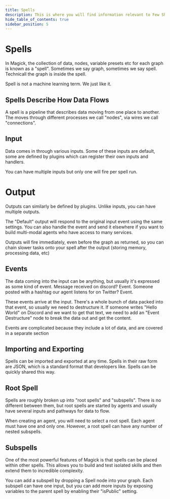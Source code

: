 ```yaml
---
title: Spells
description: This is where you will find information relevant to Few Shots.
hide_table_of_contents: true
sidebar_position: 5
---
```


# Spells

In Magick, the collection of data, nodes, variable presets etc for each graph is known as a "spell". Sometimes we say graph, sometimes we say spell. Technicall the graph is inside the spell.

Spell is not a machine learning term. We just like it.

## Spells Describe How Data Flows

A spell is a pipeline that describes data moving from one place to another. The moves through different processes we call "nodes", via wires we call "connections".

## Input

Data comes in through various inputs. Some of these inputs are default, some are defined by plugins which can register their own inputs and handlers.

You can have multiple inputs but only one will fire per spell run.

# Output

Outputs can similarly be defined by plugins. Unlike inputs, you can have multiple outputs.

The "Default" output will respond to the original input event using the same settings. You can also handle the event and send it elsewhere if you want to build multi-modal agents who have access to many services.

Outputs will fire immediately, even before the graph as returned, so you can chain slower tasks onto your spell after the output (storing memory, processing data, etc)

## Events

The data coming into the input can be anything, but usually it's expressed as some kind of event. Message received on discord? Event. Someone posted with a hashtag our agent listens for on Twitter? Event.

These events arrive at the input. There's a whole bunch of data packed into that event, so usually we need to destructure it. If someone writes "Hello World" on Discord and we want to get that text, we need to add an "Event Destructure" node to break the data out and get the content.

Events are complicated because they include a lot of data, and are covered in a separate section

## Importing and Exporting

Spells can be imported and exported at any time. Spells in their raw form are JSON, which is a standard format that developers like. Spells can be quickly shared this way.

## Root Spell

Spells are roughly broken up into "root spells" and "subspells". There is no different between them, but root spells are started by agents and usually have several inputs and pathways for data to flow.

When creating an agent, you will need to select a root spell. Each agent must have one and only one. However, a root spell can have any number of nested subspells.

## Subspells

One of the most powerful features of Magick is that spells can be placed within other spells. This allows you to build and test isolated skills and then extend them to incredible complexity.

You can add a subspell by dropping a Spell node into your graph. Each subspell can have one input, but you can add more inputs by exposing variables to the parent spell by enabling their "isPublic" setting.